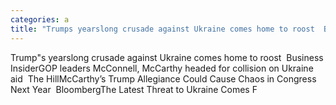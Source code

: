```yaml
---
categories: a
title: "Trumps yearslong crusade against Ukraine comes home to roost  Business Insider"
---
```

Trump"s yearslong crusade against Ukraine comes home to roost&nbsp;&nbsp;Business InsiderGOP leaders McConnell, McCarthy headed for collision on Ukraine aid&nbsp;&nbsp;The HillMcCarthy’s Trump Allegiance Could Cause Chaos in Congress Next Year&nbsp;&nbsp;BloombergThe Latest Threat to Ukraine Comes F